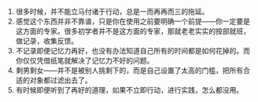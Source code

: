 1. 很多时候，并不能立马付诸于行动，总是一而再再而三的拖延。
2. 感觉这个东西并非不靠谱，只是你在使用之前要明确一个前提——你一定要是这方面的专家。很多初学者并不是这方面的专家，那就老老实实的按部就班，做记录，收集反馈。
3. 不记录即便记忆力再好，也没有办法知道自己所有的时间都是如何花掉的。而你仅仅凭借纸笔就解决了记忆力不好的问题。
4. 剩男剩女——并不是被别人挑剩下的，而是自己设置了太高的门槛，把所有合适的对象都过滤出去了。
5. 有时候即便听到了再好的道理，如果不立即行动，进行实践，怎么都没用。

